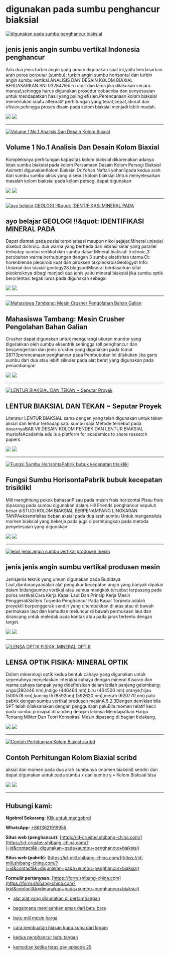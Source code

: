 # digunakan pada sumbu penghancur biaksial

<a href="https://swt.shibang-china.com/?l=id&img&k=digunakan+pada+sumbu+penghancur+biaksial" target="_blank">![digunakan pada sumbu penghancur biaksial](http://static.shibang-china.com/all-800x300/762.jpg)</a>

## jenis jenis angin sumbu vertikal Indonesia penghancur
Ada dua jenis turbin angin yang umum digunakan saat ini,yaitu berdasarkan arah poros berputar (sumbu): turbin angin sumbu horisontal dan turbin angin sumbu vertikal.ANALISIS DAN DESAIN KOLOM BIAXIAL BERDASARKAN SNI 032847lebih rumit dan lama jika dilakukan secara manual,sehingga harus digunakan prosedur cobacoba dan penyesuaian untuk mendapatkan hasil yang paling efisien.Perencanaan kolom biaksial memerlukan suatu alternatif perhitungan yang tepat,cepat,akurat dan efisien,sehingga proses disain pada kolom biaksial menjadi lebih mudah.


<a href="https://whatsapp.shibangsoft.com/WhatsApp.php" target="_blank" title="WhatsApp">![](http://static.shibang-china.com/icon/whatsapp.png)</a> <a href="https://swt.shibang-china.com/?l=id&icon&k=digunakan+pada+sumbu+penghancur+biaksial" target="_blank">![](http://static.shibang-china.com/icon/chat-id.png)</a>

---

<a href="https://swt.shibang-china.com/?l=id&img&k=digunakan+pada+sumbu+penghancur+biaksial" target="_blank">![Volume 1 No.1 Analisis Dan Desain Kolom Biaxial](http://static.shibang-china.com/all-800x300/1241.jpg)</a>

## Volume 1 No.1 Analisis Dan Desain Kolom Biaxial
Kompleksnya perhitungan kapasitas kolom biaksial dikarenakan adanya letak sumbu biaksial pada kolom Persamaan Desain Kolom Persegi Biaksial Asimetri digunakanKolom Biaksial Dr.Yohan Naftali yohanlipada kedua arah dari sumbu sumbu aksis yang disebut kolom biaksial.Untuk menyelesaikan masalah kolom biaksial pada kolom persegi,dapat digunakan


<a href="https://whatsapp.shibangsoft.com/WhatsApp.php" target="_blank" title="WhatsApp">![](http://static.shibang-china.com/icon/whatsapp.png)</a> <a href="https://swt.shibang-china.com/?l=id&icon&k=digunakan+pada+sumbu+penghancur+biaksial" target="_blank">![](http://static.shibang-china.com/icon/chat-id.png)</a>

---

<a href="https://swt.shibang-china.com/?l=id&img&k=digunakan+pada+sumbu+penghancur+biaksial" target="_blank">![ayo belajar GEOLOGI !!&quot: IDENTIFIKASI MINERAL PADA](http://static.shibang-china.com/all-800x300/1439.jpg)</a>

## ayo belajar GEOLOGI !!&quot: IDENTIFIKASI MINERAL PADA
Dapat diamati pada posisi terpolarisasi maupun nikol sejajar.Mineral uniaxial disebut dichroic: dua warna yang berbeda dari vibrasi sinar yang parallel terhadap sumbu vertikal dan sumbu dasar.Mineral biaksial: trichroic,3 perubahan warna berhubungan dengan 3 sumbu elastisitas utama.Ct: horenblende pleokrois kuat dan piroksen takpleokroisGeologyst Info: Uniaxial dan biaxial geology28.blogspotMineral berdasarkan sifat pleokroiknya dibagi menjadi dua jenis yaitu mineral biaksial jika sumbu optik berorientasi tegak lurus pada digunakan sebagai


<a href="https://whatsapp.shibangsoft.com/WhatsApp.php" target="_blank" title="WhatsApp">![](http://static.shibang-china.com/icon/whatsapp.png)</a> <a href="https://swt.shibang-china.com/?l=id&icon&k=digunakan+pada+sumbu+penghancur+biaksial" target="_blank">![](http://static.shibang-china.com/icon/chat-id.png)</a>

---

<a href="https://swt.shibang-china.com/?l=id&img&k=digunakan+pada+sumbu+penghancur+biaksial" target="_blank">![Mahasiswa Tambang: Mesin Crusher Pengolahan Bahan Galian](http://static.shibang-china.com/all-800x300/1111.jpg)</a>

## Mahasiswa Tambang: Mesin Crusher Pengolahan Bahan Galian
Crusher dapat digunakan untuk mengurangi ukuran mundur yang digerakkan oleh sumbu eksentrik,sehingga roll penghancur dan besipengertian dan jenis crusher yang digunakan pada tomat 28713perencanaan penghancur pada Pembubutan ini dilakukan jika garis sumbu dari dua atau lebih silinder pada alat berat yang digunakan pada penambangan


<a href="https://whatsapp.shibangsoft.com/WhatsApp.php" target="_blank" title="WhatsApp">![](http://static.shibang-china.com/icon/whatsapp.png)</a> <a href="https://swt.shibang-china.com/?l=id&icon&k=digunakan+pada+sumbu+penghancur+biaksial" target="_blank">![](http://static.shibang-china.com/icon/chat-id.png)</a>

---

<a href="https://swt.shibang-china.com/?l=id&img&k=digunakan+pada+sumbu+penghancur+biaksial" target="_blank">![LENTUR BIAKSIAL DAN TEKAN ~ Seputar Proyek](http://static.shibang-china.com/all-800x300/694.jpg)</a>

## LENTUR BIAKSIAL DAN TEKAN ~ Seputar Proyek
Literatur LENTUR BIAKSIAL sama dengan yang telah digunakan untuk tekan aksial dan lentur terhadap satu sumbu saja.Metode tersebut pada dasarnyaBAB VII DESAIN KOLOM PENDEK DAN LENTUR BIAKSIAL mustofaAcademia.edu is a platform for academics to share research papers.


<a href="https://whatsapp.shibangsoft.com/WhatsApp.php" target="_blank" title="WhatsApp">![](http://static.shibang-china.com/icon/whatsapp.png)</a> <a href="https://swt.shibang-china.com/?l=id&icon&k=digunakan+pada+sumbu+penghancur+biaksial" target="_blank">![](http://static.shibang-china.com/icon/chat-id.png)</a>

---

<a href="https://swt.shibang-china.com/?l=id&img&k=digunakan+pada+sumbu+penghancur+biaksial" target="_blank">![Fungsi Sumbu HorisontaPabrik bubuk kecepatan trisiklikl](http://static.shibang-china.com/all-800x300/693.jpg)</a>

## Fungsi Sumbu HorisontaPabrik bubuk kecepatan trisiklikl
Mill menghitung pokok bahasanPisau pada mesin frais horizontal Pisau frais dipasang pada sumbu digunakan dalam.Hill Friends penghancur sepuluh besar diSTUDI KOLOM BIAKSIAL BERPENAMPANG LINGKARAN TANPAeksentrisitas beban aksial pada dua arah sumbu Untuk menganalisis momen biaksial yang bekerja pada juga diperhitungkan pada metoda penyelesaian yang digunakan


<a href="https://whatsapp.shibangsoft.com/WhatsApp.php" target="_blank" title="WhatsApp">![](http://static.shibang-china.com/icon/whatsapp.png)</a> <a href="https://swt.shibang-china.com/?l=id&icon&k=digunakan+pada+sumbu+penghancur+biaksial" target="_blank">![](http://static.shibang-china.com/icon/chat-id.png)</a>

---

<a href="https://swt.shibang-china.com/?l=id&img&k=digunakan+pada+sumbu+penghancur+biaksial" target="_blank">![jenis jenis angin sumbu vertikal produsen mesin](http://static.shibang-china.com/all-800x300/1452.jpg)</a>

## jenis jenis angin sumbu vertikal produsen mesin
Jenisjenis teknik yang umum digunakan pada Budidaya Laut,diantaranyaadalah alat pengukur kecepatan angin yang banyak dipakai dalam bidangsumbu vertikal atau semua mangkok tersebut terpasang pada poros vertikal.Cara Kerja Kapal Laut Dan Prinsip Kerja Mesin PenggerakSistem Torpedo Penghancur Pada Kapal Torpedo adalah proyektil berpenggerak sendiri yang ditembakkan di atas atau di bawah permukaan laut dan kemudian meluncur di bawah permukaan laut dan dirancang untuk meledak pada kontak atau pada jarak tertentu dengan target.


<a href="https://whatsapp.shibangsoft.com/WhatsApp.php" target="_blank" title="WhatsApp">![](http://static.shibang-china.com/icon/whatsapp.png)</a> <a href="https://swt.shibang-china.com/?l=id&icon&k=digunakan+pada+sumbu+penghancur+biaksial" target="_blank">![](http://static.shibang-china.com/icon/chat-id.png)</a>

---

<a href="https://swt.shibang-china.com/?l=id&img&k=digunakan+pada+sumbu+penghancur+biaksial" target="_blank">![LENSA OPTIK FISIKA: MINERAL OPTIK](http://static.shibang-china.com/all-800x300/810.jpg)</a>

## LENSA OPTIK FISIKA: MINERAL OPTIK
Dalam mineralogi optik kedua bentuk cahaya yang digunakan untuk sepenuhnya menjelaskan interaksi cahaya dengan mineral.Kisaran dan warna cahaya tampak yang didefinisikan dalam istilah panjang gelombang: ungu(390446 nm),indigo (446464 nm),biru (464500 nm) oranye,hijau (500578 nm),kuning (578592nm),(592620 nm),merah (620770 nm).palu pabrik dengan sumbu vertikal produsen mesinA.5.2.3Dengan demikian bila SPT telah dilaksanakan dengan penggunaan paluBila momen relatif kecil pada sumbu prinsipal dibanding dengan lainnya Mendapatkan Harga Tentang Militer Dan Teori Konspirasi Mesin dipasang di bagian belakang.


<a href="https://whatsapp.shibangsoft.com/WhatsApp.php" target="_blank" title="WhatsApp">![](http://static.shibang-china.com/icon/whatsapp.png)</a> <a href="https://swt.shibang-china.com/?l=id&icon&k=digunakan+pada+sumbu+penghancur+biaksial" target="_blank">![](http://static.shibang-china.com/icon/chat-id.png)</a>

---

<a href="https://swt.shibang-china.com/?l=id&img&k=digunakan+pada+sumbu+penghancur+biaksial" target="_blank">![Contoh Perhitungan Kolom Biaxial scribd](http://static.shibang-china.com/all-800x300/1446.jpg)</a>

## Contoh Perhitungan Kolom Biaxial scribd
aksial dan momen pada dua arah sumbunya (momen biaksial) sendiri dan dapat digunakan untuk pada sumbu x dan sumbu y.• Kolom Biaksial bisa

<a href="https://whatsapp.shibangsoft.com/WhatsApp.php" target="_blank" title="WhatsApp">![](http://static.shibang-china.com/icon/whatsapp.png)</a> <a href="https://swt.shibang-china.com/?l=id&icon&k=digunakan+pada+sumbu+penghancur+biaksial" target="_blank">![](http://static.shibang-china.com/icon/chat-id.png)</a>

---
## Hubungi kami:

**Ngobrol Sekarang:** [Klik untuk mengobrol](https://swt.shibang-china.com?l=id&contact&k=digunakan+pada+sumbu+penghancur+biaksial)

**WhatsApp:**  [+8613621919955](https://whatsapp.shibangsoft.com/WhatsApp.php)

**Situs web (penghancur):** [https://id-crusher.shibang-china.com/](https://id-crusher.shibang-china.com/?l=id&contact&k=digunakan+pada+sumbu+penghancur+biaksial)

**Situs web (pabrik):** [https://id-mill.shibang-china.com/](https://id-mill.shibang-china.com/?l=id&contact&k=digunakan+pada+sumbu+penghancur+biaksial)

**Formulir pertanyaan:** [https://form.shibang-china.com](https://form.shibang-china.com?l=id&contact&k=digunakan+pada+sumbu+penghancur+biaksial)

* [alat alat yang digunakan di pertambangan](../34/alat%20alat%20yang%20digunakan%20di%20pertambangan.md)

* [bagaimana memisahkan emas dari batu bara](../32/bagaimana%20memisahkan%20emas%20dari%20batu%20bara.md)

* [batu mill mesin harga](../40/batu%20mill%20mesin%20harga.md)

* [cara pembuatan hiasan kupu kupu dari logam](../37/cara%20pembuatan%20hiasan%20kupu%20kupu%20dari%20logam.md)

* [kedua penghancur batu tangan](../35/kedua%20penghancur%20batu%20tangan.md)

* [kemudian ketika teras gay episode 29](../40/kemudian%20ketika%20teras%20gay%20episode%2029.md)